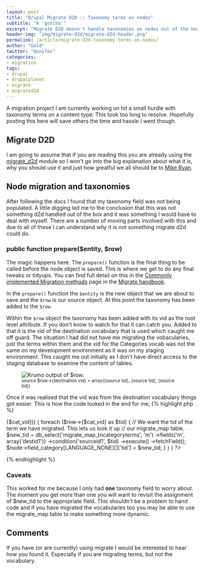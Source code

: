 ```yaml
---
layout: post
title: "Drupal Migrate D2D :: Taxonomy terms on nodes"
subtitle: "A 'gotcha'"
excerpt: "Migrate D2D doesn't handle taxonomies on nodes out of the box."
header-img: "img/migrate-d2d/migrate-d2d-header.png"
permalink: /article/migrate-d2d-taxonomy-terms-on-nodes/
author: "Gold"
twitter: "@unifex"
categories:
- migration
tags:
- drupal
- drupalplanet
- migrate
- migrated2d
---
```

A migration project I am currently working on hit a small hurdle with taxonomy terms on a content type. This took too long to resolve. Hopefully posting this here will save others the time and hassle I went though.

## Migrate D2D
I am going to assume that if you are reading this you are already using the [migrate_d2d] module so I won't go into the big explanation about what it is, why you should use it and just how greatful we all should be to [Mike Ryan].

## Node migration and taxonomies
After following the docs I found that my taxonomy field was not being populated. A little digging led me to the conclusion that this was not something d2d handled out of the box and it was something I would have to deal with myself. There are a number of moving parts involved with this and due to all of these I can understand _why_ it is not something migrate d2d could do.

### public function prepare($entity, $row)
The magic happens here.  The ```prepare()``` function is the final thing to be called before the node object is saved. This is where we get to do any final tweaks or tidyups. You can find full detail on this in the [Commonly implemented Migration methods] page in the [Migrate handbook].

In the ```prepare()``` function the ```$entity``` is the new object that we are about to save and the ```$row``` is our source object. At this point the taxonomy has been added to the ```$row```.

Within the ```$row``` object the taxonomy has been added with its vid as the root level attribute. If you don't know to watch for that it can catch you. Added to that it is the vid of the destination vocabulary that is used which caught me off guard. The situation I had did not have me migrating the vobacularies, just the terms within them and the vid for the Categories vocab was not the same on my development environment as it was on my staging environment. This caught me out initially as I don't have direct access to the staging database to examine the content of tables.

<figure>
  <img src="{{ site.url }}/img/migrate-d2d/row_object_krumo.png" alt="Krumo output of $row." class="img-responsive img-thumbnail" />
  <figcaption><small>source $row->{destination vid} = array({source tid}, {source tid}, {source tid})</small></figcaption>
</figure>

Once it was realised that the vid was from the destination vocabulary things got easier.  This is how the code looked in the end for me;
{% highlight php %}
<?php
  public function prepare($node, $row) {
    // The node's terms are in an array under their destination vocab ID and
    // this is different from environment to environment. However, we've only
    // got one taxonomy...
    $keys = array_keys((array) $row);
    foreach ($keys as $key) {
      if (is_numeric($key)) {
        $cat_vid = $key;
        break;
      }
    }
    if (!empty($row->{$cat_vid})) {
      foreach ($row->{$cat_vid} as $tid) {
        // We want the tid of the term we have migrated. This lets us look it up
        // our migrate_map table.
        $new_tid = db_select('migrate_map_tncategoryterms', 'm')
          ->fields('m', array('destid1'))
          ->condition('sourceid1', $tid)
          ->execute()
          ->fetchField();
        $node->field_category[LANGUAGE_NONE][]['tid'] = $new_tid;
      }
    }
  }
?>
{% endhighlight %}

### Caveats
This worked for me because I only had **one** taxonomy field to worry about. The moment you get more than one you will want to revisit the assignment of $new_tid to the appropriate field. This shouldn't be a problem to hand code and if you have migrated the vocabularies too you may be able to use the migrate_map table to make something more dynamic.


## Comments

If you have (or are currently) using migrate I would be interested to hear how you found it. Especially if you are migrating terms, but not the vocabulary.

[migrate_d2d]:https://www.drupal.org/project/migrate_d2d
[Mike Ryan]:https://www.drupal.org/u/mikeryan
[Commonly implemented Migration methods]:https://www.drupal.org/node/1132582
[Migrate handbook]:https://www.drupal.org/migrate

